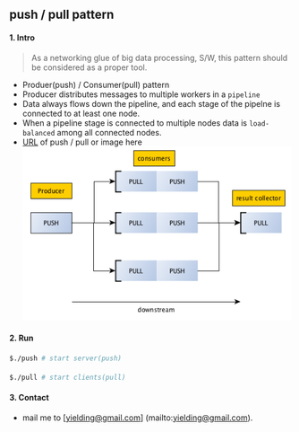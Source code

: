 ## push / pull pattern

#### 1. Intro
> As a networking glue of big data processing, S/W, this pattern should be considered as a proper tool.

- Produer(push) / Consumer(pull) pattern
- Producer distributes messages to multiple workers in a `pipeline`
- Data always flows down the pipeline, and each stage of the pipelne is connected to at least one node.
- When a pipeline stage is connected to multiple nodes data is `load-balanced` among all connected nodes.
- [URL](https://learning-0mq-with-pyzmq.readthedocs.io/en/latest/pyzmq/patterns/pushpull.html)
   of push / pull or image here <img src="README.assets/pushpull.webp" alt="push-pull" style="zoom: 100%;" />

#### 2. Run
 ```bash
 $./push # start server(push)
 
 $./pull # start clients(pull)
 ```
 
#### 3. Contact
- mail me to [yielding@gmail.com] (mailto:yielding@gmail.com).
